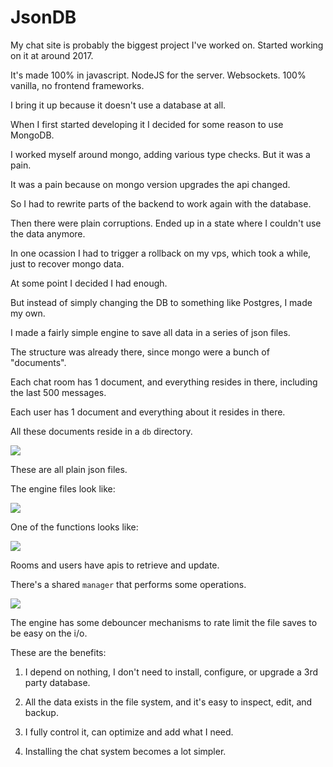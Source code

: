 # JsonDB

My chat site is probably the biggest project I've worked on. Started working on it at around 2017.

It's made 100% in javascript. NodeJS for the server. Websockets. 100% vanilla, no frontend frameworks.

I bring it up because it doesn't use a database at all.

When I first started developing it I decided for some reason to use MongoDB.

I worked myself around mongo, adding various type checks. But it was a pain.

It was a pain because on mongo version upgrades the api changed.

So I had to rewrite parts of the backend to work again with the database.

Then there were plain corruptions. Ended up in a state where I couldn't use the data anymore.

In one ocassion I had to trigger a rollback on my vps, which took a while, just to recover mongo data.

At some point I decided I had enough.

But instead of simply changing the DB to something like Postgres, I made my own.

I made a fairly simple engine to save all data in a series of json files.

The structure was already there, since mongo were a bunch of "documents".

Each chat room has 1 document, and everything resides in there, including the last 500 messages.

Each user has 1 document and everything about it resides in there.

All these documents reside in a `db` directory.

![](https://i.imgur.com/cSkCZCv.jpg)

These are all plain json files.

The engine files look like:

![](https://i.imgur.com/tEsYwND.jpg)

One of the functions looks like:

![](https://i.imgur.com/5B91WX1.jpg)

Rooms and users have apis to retrieve and update.

There's a shared `manager` that performs some operations.

![](https://i.imgur.com/P4IMo1c.jpg)

The engine has some debouncer mechanisms to rate limit the file saves to be easy on the i/o.

These are the benefits:

1) I depend on nothing, I don't need to install, configure, or upgrade a 3rd party database.

1) All the data exists in the file system, and it's easy to inspect, edit, and backup.

1) I fully control it, can optimize and add what I need.

1) Installing the chat system becomes a lot simpler.